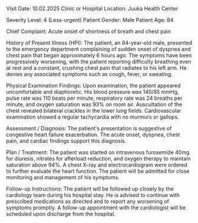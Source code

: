  Visit Date: 10.02.2025
Clinic or Hospital Location: Juuka Health Center

Severity Level: 4 (Less-urgent)
Patient Gender: Male
Patient Age: 84

Chief Complaint:
Acute onset of shortness of breath and chest pain

History of Present Illness (HPI):
The patient, an 84-year-old male, presented to the emergency department complaining of sudden onset of dyspnea and chest pain that began approximately 6 hours ago. The symptoms have been progressively worsening, with the patient reporting difficulty breathing even at rest and a constant, crushing chest pain that radiates to his left arm. He denies any associated symptoms such as cough, fever, or sweating.

Physical Examination Findings:
Upon examination, the patient appeared uncomfortable and diaphoretic. His blood pressure was 140/85 mmHg, pulse rate was 110 beats per minute, respiratory rate was 24 breaths per minute, and oxygen saturation was 93% on room air. Auscultation of the chest revealed bilateral crackles in the lower lung fields. Cardiovascular examination showed a regular tachycardia with no murmurs or gallops.

Assessment / Diagnosis:
The patient's presentation is suggestive of congestive heart failure exacerbation. The acute onset, dyspnea, chest pain, and cardiac findings support this diagnosis.

Plan / Treatment:
The patient was started on intravenous furosemide 40mg for diuresis, nitrates for afterload reduction, and oxygen therapy to maintain saturation above 94%. A chest X-ray and electrocardiogram were ordered to further evaluate the heart function. The patient will be admitted for close monitoring and management of his symptoms.

Follow-up Instructions:
The patient will be followed up closely by the cardiology team during his hospital stay. He is advised to continue with prescribed medications as directed and to report any worsening of symptoms promptly. A follow-up appointment with the cardiologist will be scheduled upon discharge from the hospital.